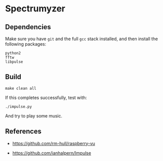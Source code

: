 Spectrumyzer
==============

Dependencies
--------------

Make sure you have `git` and the full `gcc` stack installed, and then install the following packages: 

```
python2
fftw
libpulse
```

Build
--------------

    make clean all

If this completes successfully, test with:

    ./impulse.py

And try to play some music.

References
--------------
* https://github.com/rm-hull/raspberry-vu

* https://github.com/ianhalpern/Impulse